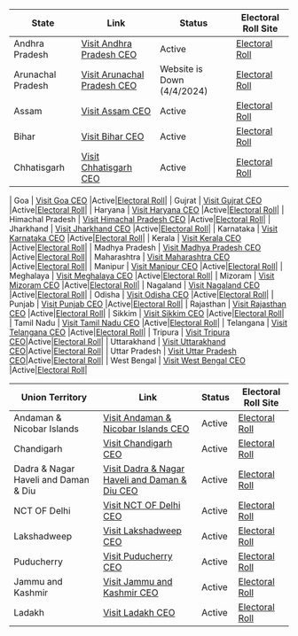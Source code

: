 | State | Link | Status | Electoral Roll Site |
| --- | --- | --- | --- |
| Andhra Pradesh | [Visit Andhra Pradesh CEO](https://ceoandhra.nic.in) |Active| [Electoral Roll](https://voters.eci.gov.in/download-eroll?stateCode=S01)|
| Arunachal Pradesh | [Visit Arunachal Pradesh CEO](https://ceoarunachal.nic.in/) |Website is Down (4/4/2024)|[Electoral Roll](https://voters.eci.gov.in/download-eroll?stateCode=S02)|
| Assam | [Visit Assam CEO](https://ceoassam.nic.in/) |Active|[Electoral Roll](https://voters.eci.gov.in/download-eroll?stateCode=S03)|
| Bihar | [Visit Bihar CEO](https://ceobihar.nic.in/) |Active|[Electoral Roll](https://voters.eci.gov.in/download-eroll?stateCode=S04)|
| Chhatisgarh | [Visit Chhatisgarh CEO](https://ceochhattisgarh.nic.in/) |Active|[Electoral Roll](https://voters.eci.gov.in/download-eroll?stateCode=S26)|

| Goa | [Visit Goa CEO](https://ceogoa.nic.in/) |Active|[Electoral Roll](https://voters.eci.gov.in/download-eroll?stateCode=S05)|
| Gujrat | [Visit Gujrat CEO](https://ceo.gujarat.gov.in/Index) |Active|[Electoral Roll](https://voters.eci.gov.in/download-eroll?stateCode=S06)|
| Haryana | [Visit Haryana CEO](https://ceoharyana.gov.in) |Active|[Electoral Roll](https://voters.eci.gov.in/download-eroll?stateCode=S07)|
| Himachal Pradesh | [Visit Himachal Pradesh CEO](https://ceohimachal.nic.in/) |Active|[Electoral Roll](https://voters.eci.gov.in/download-eroll?stateCode=S08)|
| Jharkhand | [Visit Jharkhand CEO](https://ceo.jharkhand.gov.in/) |Active|[Electoral Roll](https://voters.eci.gov.in/download-eroll?stateCode=S27)|
| Karnataka | [Visit Karnataka CEO](https://ceo.karnataka.gov.in/en) |Active|[Electoral Roll](https://voters.eci.gov.in/download-eroll?stateCode=S10)|
| Kerala | [Visit Kerala CEO](https://www.ceo.kerala.gov.in/) |Active|[Electoral Roll](https://voters.eci.gov.in/download-eroll?stateCode=S11)|
| Madhya Pradesh | [Visit Madhya Pradesh CEO](https://ceomadhyapradesh.nic.in/VL.aspx) |Active|[Electoral Roll](https://voters.eci.gov.in/download-eroll?stateCode=S12)|
| Maharashtra | [Visit Maharashtra CEO](https://ceoelection.maharashtra.gov.in/ceo/) |Active|[Electoral Roll](https://voters.eci.gov.in/download-eroll?stateCode=S13)|
| Manipur | [Visit Manipur CEO](https://ceomanipur.nic.in/) |Active|[Electoral Roll](https://voters.eci.gov.in/download-eroll?stateCode=S14)|
| Meghalaya | [Visit Meghalaya CEO](https://ceomeghalaya.nic.in/) |Active|[Electoral Roll](https://voters.eci.gov.in/download-eroll?stateCode=S15)|
| Mizoram | [Visit Mizoram CEO](https://ceo.mizoram.gov.in/) |Active|[Electoral Roll](https://voters.eci.gov.in/download-eroll?stateCode=S16)|
| Nagaland | [Visit Nagaland CEO](https://ceo.nagaland.gov.in/contact) |Active|[Electoral Roll](https://voters.eci.gov.in/download-eroll?stateCode=S17)|
| Odisha | [Visit Odisha CEO](https://ceoodisha.nic.in/) |Active|[Electoral Roll](https://voters.eci.gov.in/download-eroll?stateCode=S18)|
| Punjab | [Visit Punjab CEO](https://www.ceopunjab.gov.in/index) |Active|[Electoral Roll](https://voters.eci.gov.in/download-eroll?stateCode=S19)|
| Rajasthan | [Visit Rajasthan CEO](https://ceorajasthan.nic.in/index_H.aspx) |Active|[Electoral Roll](https://voters.eci.gov.in/download-eroll?stateCode=S20)|
| Sikkim | [Visit Sikkim CEO](https://ceosikkim.nic.in/) |Active|[Electoral Roll](https://voters.eci.gov.in/download-eroll?stateCode=S21)|
| Tamil Nadu | [Visit Tamil Nadu CEO](https://www.elections.tn.gov.in/) |Active|[Electoral Roll](https://voters.eci.gov.in/download-eroll?stateCode=S22)|
| Telangana | [Visit Telangana CEO](https://ceotelangana.nic.in/) |Active|[Electoral Roll](https://voters.eci.gov.in/download-eroll?stateCode=S29)|
| Tripura | [Visit Tripura CEO](https://ceotripura.nic.in/)|Active|[Electoral Roll](https://voters.eci.gov.in/download-eroll?stateCode=S23)|
| Uttarakhand | [Visit Uttarakhand CEO](https://ceo.uk.gov.in/)|Active|[Electoral Roll](https://voters.eci.gov.in/download-eroll?stateCode=S28)|
| Uttar Pradesh | [Visit Uttar Pradesh CEO](https://ceouttarpradesh.nic.in/)|Active|[Electoral Roll](https://voters.eci.gov.in/download-eroll?stateCode=S24)|
| West Bengal | [Visit West Bengal CEO](https://ceowestbengal.nic.in/) |Active|[Electoral Roll](https://voters.eci.gov.in/download-eroll?stateCode=S25)|

| Union Territory | Link | Status | Electoral Roll Site |
| --- | --- | --- | --- |
| Andaman & Nicobar Islands | [Visit Andaman & Nicobar Islands CEO](https://www.ceoandaman.nic.in/election/index.php) |Active|[Electoral Roll](https://voters.eci.gov.in/download-eroll?stateCode=U01)|
| Chandigarh | [Visit Chandigarh CEO](https://ceochandigarh.gov.in/) |Active|[Electoral Roll](https://voters.eci.gov.in/download-eroll?stateCode=U02)|
| Dadra & Nagar Haveli and Daman & Diu | [Visit Dadra & Nagar Haveli and Daman & Diu CEO](https://ceodaman.nic.in/) |Active|[Electoral Roll](https://voters.eci.gov.in/download-eroll?stateCode=U03)|
| NCT OF Delhi | [Visit NCT OF Delhi CEO](https://www.ceodelhi.gov.in/) |Active|[Electoral Roll](https://voters.eci.gov.in/download-eroll?stateCode=U05)|
| Lakshadweep | [Visit Lakshadweep CEO](https://ceolakshadweep.gov.in/) |Active|[Electoral Roll](https://voters.eci.gov.in/download-eroll?stateCode=U06)|
| Puducherry | [Visit Puducherry CEO](https://ceopuducherry.py.gov.in/) |Active|[Electoral Roll](https://voters.eci.gov.in/download-eroll?stateCode=U07)|
| Jammu and Kashmir | [Visit Jammu and Kashmir CEO](https://ceojk.nic.in/) |Active|[Electoral Roll](https://voters.eci.gov.in/download-eroll?stateCode=U08)|
| Ladakh | [Visit Ladakh CEO](https://ceo.ladakh.gov.in/) |Active|[Electoral Roll](https://voters.eci.gov.in/download-eroll?stateCode=U09)|


